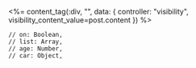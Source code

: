 <%= content_tag(:div, "", data: { controller: "visibility", visibility_content_value=post.content }) %>

    // on: Boolean,
    // list: Array,
    // age: Number,
    // car: Object,